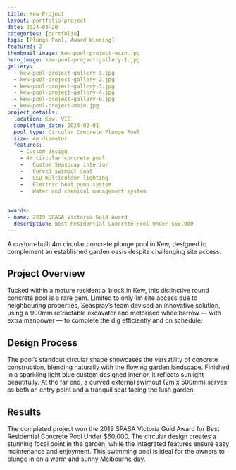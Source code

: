 ```yaml
---
title: Kew Project
layout: portfolio-project
date: 2024-03-20
categories: [portfolio]
tags: [Plunge Pool, Award Winning]
featured: 2
thumbnail_image: kew-pool-project-main.jpg
hero_image: kew-pool-project-gallery-1.jpg
gallery:
  - kew-pool-project-gallery-1.jpg
  - kew-pool-project-gallery-2.jpg
  - kew-pool-project-gallery-3.jpg
  - kew-pool-project-gallery-4.jpg
  - kew-pool-project-gallery-6.jpg
  - kew-pool-project-main.jpg
project_details:
  location: Kew, VIC
  completion_date: 2024-02-01
  pool_type: Circular Concrete Plunge Pool
  size: 4m diameter
  features:
    - Custom design
    - 4m circular concrete pool
    -	Custom Seaspray interior 
    -	Curved swimout seat 
    -	LED multicolour lighting
    -	Electric heat pump system
    -	Water and chemical management system 
    
  
awards:
- name: 2019 SPASA Victoria Gold Award
  description: Best Residential Concrete Pool Under $60,000
---
```


A custom-built 4m circular concrete plunge pool in Kew, designed to complement an established garden oasis despite challenging site access.

## Project Overview

Tucked within a mature residential block in Kew, this distinctive round concrete pool is a rare gem. Limited to only 1m site access due to neighbouring properties, Seaspray’s team devised an innovative solution, using a 900mm retractable excavator and motorised wheelbarrow — with extra manpower — to complete the dig efficiently and on schedule.


## Design Process

The pool’s standout circular shape showcases the versatility of concrete construction, blending naturally with the flowing garden landscape. Finished in a sparkling light blue custom designed interior, it reflects sunlight beautifully. At the far end, a curved external swimout (2m x 500mm) serves as both an entry point and a tranquil seat facing the lush garden.

## Results

The completed project won the 2019 SPASA Victoria Gold Award for Best Residential Concrete Pool Under $60,000. The circular design creates a stunning focal point in the garden, while the integrated features ensure easy maintenance and enjoyment. This swimming pool is ideal for the owners to plunge in on a warm and sunny Melbourne day.
